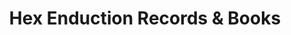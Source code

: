---
title: "Hex Enduction Records & Books"
url: /seattle/hex-enduction-records-and-books/
shop: music
---